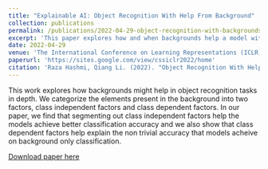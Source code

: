 ```yaml
---
title: "Explainable AI: Object Recognition With Help From Background"
collection: publications
permalink: /publications/2022-04-29-object-recognition-with-backgrounds
excerpt: 'This paper explores how and when backgrounds help a model with object classification task'
date: 2022-04-29
venue: 'The International Conference on Learning Representations (ICLR), CSS Workshop'
paperurl: 'https://sites.google.com/view/cssiclr2022/home'
citation: 'Raza Hashmi, Qiang Li. (2022). "Object Recognition With Help From Background." <i>ICLR CSS Workshop</i>.(1)'
---
```

This work explores how backgrounds might help in object recognition tasks in depth. We categorize the elements present in the background into two factors, class independent factors and class dependent factors.
In our paper, we find that segmenting out class independent factors help the models achieve better classification accuracy and we also show that class dependent factors help explain the non trivial accuracy that models acheive on background only classification.

[Download paper here](http://academicpages.github.io/files/objectrecognitionBackgroundICLR.pdf)

